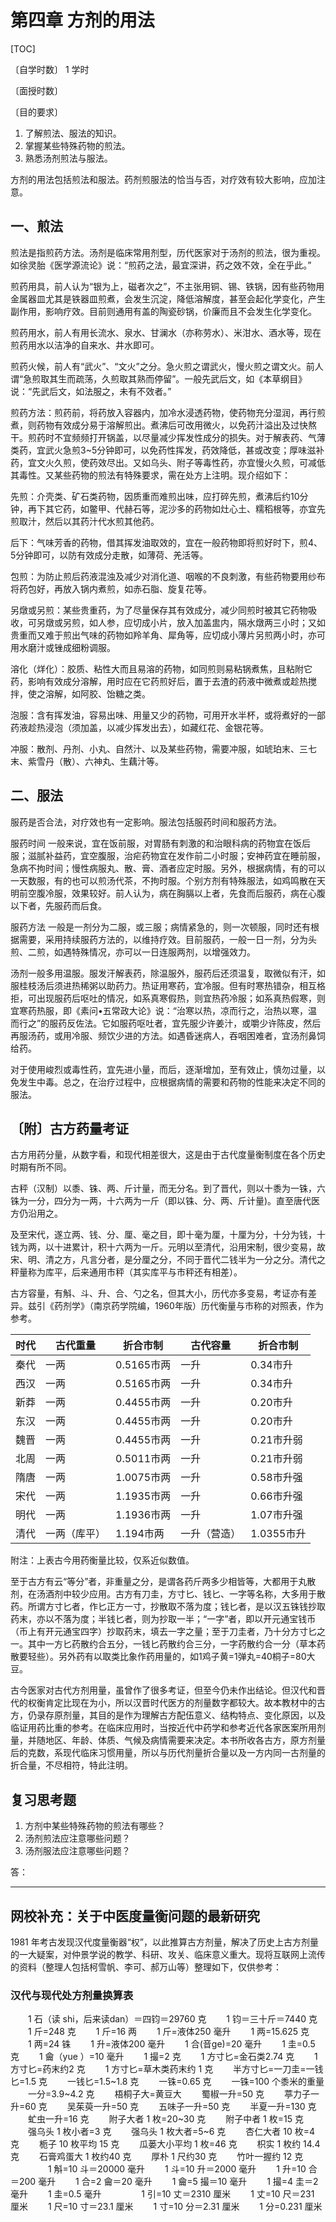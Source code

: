 # 第四章 方剂的用法

[TOC]

〔自学时数〕    1 学时

〔面授时数〕

〔目的要求〕
1. 了解煎法、服法的知识。
2. 掌握某些特殊药物的煎法。
3. 熟悉汤剂煎法与服法。

方剂的用法包括煎法和服法。药剂煎服法的恰当与否，对疗效有较大影响，应加注意。

## 一、煎法

煎法是指煎药方法。汤剂是临床常用剂型，历代医家对于汤剂的煎法，很为重视。如徐灵胎《医学源流论》说：“煎药之法，最宜深讲，药之效不效，全在乎此。”

煎药用具，前人认为“银为上，磁者次之”，不主张用铜、锡、铁锅，因有些药物用金属器皿尤其是铁器皿煎煮，会发生沉淀，降低溶解度，甚至会起化学变化，产生副作用，影响疗效。目前则通用有盖的陶瓷砂锅，价廉而且不会发生化学变化。

煎药用水，前人有用长流水、泉水、甘澜水（亦称劳水）、米泔水、酒水等，现在煎药用水以洁净的自来水、井水即可。

煎药火候，前人有“武火”、“文火”之分。急火煎之谓武火，慢火煎之谓文火。前人谓“急煎取其生而疏荡，久煎取其熟而停留”。一般先武后文，如《本草纲目》说：“先武后文，如法服之，未有不效者。”

煎药方法：煎药前，将药放入容器内，加冷水浸透药物，使药物充分湿润，再行煎煮，则药物有效成分易于溶解煎出。煮沸后可改用微火，以免药汁溢出及过快熬干。煎药时不宜频频打开锅盖，以尽量减少挥发性成分的损失。对于解表药、气薄类药，宜武火急煎3~5分钟即可，以免药性挥发，药效降低，甚或改变；厚味滋补药，宜文火久煎，使药效尽出。又如乌头、附子等毒性药，亦宜慢火久煎，可减低其毒性。又某些药物的煎法有特殊要求，需在处方上注明。现介绍如下：

先煎：介壳类、矿石类药物，因质重而难煎出味，应打碎先煎，煮沸后约10分钟，再下其它药，如鳖甲、代赫石等，泥沙多的药物如灶心土、糯稻根等，亦宜先煎取汁，然后以其药汁代水煎其他药。

后下：气味芳香的药物，借其挥发油取效的，宜在一般药物即将煎好时下，煎4、5分钟即可，以防有效成分走散，如薄荷、羌活等。

包煎：为防止煎后药液混浊及减少对消化道、咽喉的不良刺激，有些药物要用纱布将药包好，再放入锅内煮煎，如赤石脂、旋复花等。

另燉或另煎：某些贵重药，为了尽量保存其有效成分，减少同煎时被其它药物吸收，可另燉或另煎，如人参，应切成小片，放入加盖盅内，隔水燉两三小时；又如贵重而又难于煎出气味的药物如羚羊角、犀角等，应切成小薄片另煎两小时，亦可用水磨汁或锉成细粉调服。

溶化（烊化）：胶质、粘性大而且易溶的药物，如同煎则易粘锅煮焦，且粘附它药，影响有效成分溶解，用时应在它药煎好后，置于去渣的药液中微煮或趁热搅拌，使之溶解，如阿胶、饴糖之类。

泡服：含有挥发油，容易出味、用量又少的药物，可用开水半杯，或将煮好的一部药液趁热浸泡（须加盖，以减少挥发出去），如藏红花、金银花等。

冲服：散剂、丹剂、小丸、自然汁、以及某些药物，需要冲服，如琥珀末、三七末、紫雪丹（散）、六神丸、生藕汁等。

## 二、服法

服药是否合法，对疗效也有一定影响。服法包括服药时间和服药方法。

服药时间   一般来说，宜在饭前服，对胃肠有刺激的和治眼科病的药物宜在饭后服；滋腻补益药，宜空腹服，治疟药物宜在发作前二小时服；安神药宜在睡前服，急病不拘时间；慢性病服丸、散、膏、酒者应定时服。另外，根据病情，有的可以一天数服，有的也可以煎汤代茶，不拘时服。个别方剂有特殊服法，如鸡鸣散在天明前空腹冷服，效果较好。前人认为，病在胸膈以上者，先食而后服药，病在心腹以下者，先服药而后食。

服药方法   一般是一剂分为二服，或三服；病情紧急的，则一次顿服，同时还有根据需要，采用持续服药方法的，以维持疗效。目前服药，一般一日一剂，分为头煎、二煎，如遇特殊情况，亦可以一日连服两剂，以增强效力。

汤剂一般多用温服。服发汗解表药，除温服外，服药后还须温复，取微似有汗，如服桂枝汤后须进热稀粥以助药力。热证用寒药，宜冷服。但有时寒热错杂，相互格拒，可出现服药后呕吐的情况，如系真寒假热，则宜热药冷服；如系真热假寒，则宜寒药热服，即《素问•五常政大论》说：“治寒以热，凉而行之，治热以寒，温而行之”的服药反佐法。它如服药呕吐者，宜先服少许姜汁，或嚼少许陈皮，然后再服汤药，或用冷服、频饮少进的方法。如遇昏迷病人，吞咽困难者，宜汤剂鼻饲给药。

对于使用峻烈或毒性药，宜先进小量，而后，逐渐增加，至有效止，慎勿过量，以免发生中毒。总之，在治疗过程中，应根据病情的需要和药物的性能来决定不同的服法。

## 〔附〕古方药量考证

古方用药分量，从数字看，和现代相差很大，这是由于古代度量衡制度在各个历史时期有所不同。

古秤（汉制）以黍、铢、两、斤计量，而无分名。到了晋代，则以十黍为一铢，六铢为一分，四分为一两，十六两为一斤（即以铢、分、两、斤计量)。直至唐代医方仍沿用之。

及至宋代，遂立两、钱、分、厘、毫之目，即十毫为厘，十厘为分，十分为钱，十钱为两，以十进累计，积十六两为一斤。元明以至清代，沿用宋制，很少变易，故宋、明、清之方，凡言分者，是分厘之分，不同于晋代二钱半为一分之分。清代之秤量称为库平，后来通用市秤（其实库平与市秤还有相差）。

古方容量，有斛、斗、升、合、勺之名，但其大小，历代亦多变易，考证亦有差异。兹引《药剂学》（南京药学院编，1960年版）历代衡量与市称的对照表，作为参考。

| 时代 | 古代重量     | 折合市制   | 古代容量     | 折合市制   |
| ---- | ------------ | ---------- | ------------ | ---------- |
| 秦代 | 一两         | 0.5165市两 | 一升         | 0.34市升   |
| 西汉 | 一两         | 0.5165市两 | 一升         | 0.34市升   |
| 新莽 | 一两         | 0.4455市两 | 一升         | 0.20市升   |
| 东汉 | 一两         | 0.4455市两 | 一升         | 0.20市升   |
| 魏晋 | 一两         | 0.4455市两 | 一升         | 0.21市升弱 |
| 北周 | 一两         | 0.5011市两 | 一升         | 0.21市升弱 |
| 隋唐 | 一两         | 1.0075市两 | 一升         | 0.58市升强 |
| 宋代 | 一两         | 1.1935市两 | 一升         | 0.66市升强 |
| 明代 | 一两         | 1.1936市两 | 一升         | 1.07市升强 |
| 清代 | 一两（库平） | 1.194市两  | 一升（营造） | 1.0355市升 |

附注：上表古今用药衡量比较，仅系近似数值。

至于古方有云“等分”者，非重量之分，是谓各药斤两多少相皆等，大都用于丸散剂，在汤酒剂中较少应用。古方有刀圭，方寸匕、钱匕、一字等名称，大多用于散药。所谓方寸匕者，作匕正方一寸，抄散取不落为度；钱匕者，是以汉五铢钱抄取药末，亦以不落为度；半钱匕者，则为抄取一半；“一字”者，即以开元通宝钱币（币上有开元通宝四字）抄取药末，填去一字之量；至于刀圭者，乃十分方寸匕之一。其中一方匕药散约合五分，一钱匕药散约合三分，一字药散约合一分（草本药散要轻些）。另外药有以取类比象作药用量的，如1鸡子黄=1弹丸=40桐子=80大豆。

古今医家对古代方剂用量，虽曾作了很多考证，但至今仍未作出结论。但汉代和晋代的权衡肯定比现在为小，所以汉晋时代医方的剂量数字都较大。故本教材中的古方，仍录存原剂量，其目的是作为理解古方配伍意义、结构特点、变化原因，以及临证用药比重的参考。在临床应用时，当按近代中药学和参考近代各家医案所用剂量，并随地区、年龄、体质、气候及病情需要来决定。本书所收各古方，原方剂量后的克数，系现代临床习惯用量，所以与历代剂量折合量以及一方内同一古剂量的折合量，不尽相符，特此注明。

## 复习思考题
1. 方剂中某些特殊药物的煎法有哪些？
2. 汤剂煎法应注意哪些问题？
3. 汤剂服法应注意哪些问题？

答：



------

## 网校补充：关于中医度量衡问题的最新研究

1981 年考古发现汉代度量衡器“权”，以此推算古方剂量，解决了历史上古方剂量的一大疑案，对仲景学说的教学、科研、攻关、临床意义重大。现将互联网上流传的资料（整理人包括柯雪帆、李可、郝万山等）整理如下，仅供参考：

### 汉代与现代处方剂量换算表

　　1 石（读 shi，后来读dan）＝四钧＝29760 克 
　　1 钧＝三十斤＝7440 克 
　　1 斤=248 克 
　　1 斤=16 两 
　　1 斤=液体250 毫升 
　　1 两=15.625 克 
　　1 两=24 铢 
　　1 升=液体200 毫升 
　　1 合(音ge)=20 毫升 
　　1 圭=0.5 克 
　　1 龠（yue ）=10 毫升 
　　1 撮=2 克 
　　1 方寸匕=金石类2.74 克 
　　1 方寸匕=药末约2 克 
　　1 方寸匕=草木类药末约 1 克 
　　半方寸匕=一刀圭=一钱匕=1.5 克 
　　一钱匕=1.5~1.8 克 
　　一铢=0.65 克 
　　一铢=100 个黍米的重量 
　　一分=3.9~4.2 克 
　　梧桐子大=黄豆大 
　　蜀椒一升=50 克 
　　葶力子一升=60 克 
　　吴茱萸一升=50 克 
　　五味子一升=50 克 
　　半夏一升=130 克 
　　虻虫一升=16 克 
　　附子大者 1 枚=20~30 克 
　　附子中者 1 枚=15 克 
　　强乌头 1 枚小者=3 克 
　　强乌头 1 枚大者=5~6 克 
　　杏仁大者 10 枚=4 克 
　　栀子 10 枚平均 15 克 
　　瓜蒌大小平均 1 枚=46 克 
　　枳实 1 枚约 14.4 克 
　　石膏鸡蛋大 1 枚约40 克 
　　厚朴 1 尺约30 克 
　　竹叶一握约 12 克 
　　
　　1 斛=10 斗＝20000 毫升 
　　1 斗=10 升＝2000 毫升 
　　1 升=10 合＝200 毫升 
　　1 合=2 龠＝20 毫升 
　　1 龠=5 撮＝10 毫升 
　　1 撮=4 圭＝2 毫升 
　　1 圭=0.5 毫升 
　　
　　1 引=10 丈＝2310 厘米 
　　1 丈=10 尺＝231 厘米 
　　1 尺=10 寸＝23.1 厘米 
　　1 寸=10 分＝2.31 厘米 
　　1 分=0.231 厘米 
　　

